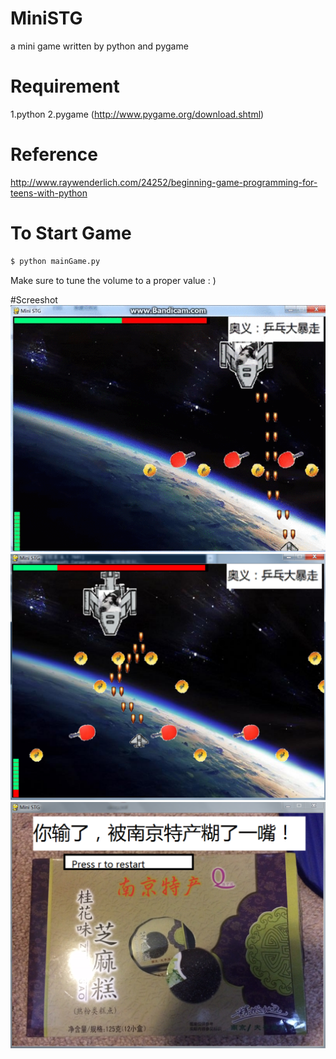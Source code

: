 # MiniSTG
a mini game written by python and pygame
# Requirement
1.python
2.pygame (http://www.pygame.org/download.shtml)
# Reference
http://www.raywenderlich.com/24252/beginning-game-programming-for-teens-with-python
# To Start Game
  
```bash
$ python mainGame.py
```
Make sure to tune the volume to a proper value : )

#Screeshot
![demo](resources/demo.gif)
![](resources/demo1.png)
![](resources/demo2.png)
